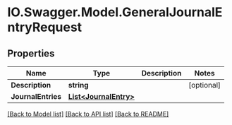 # IO.Swagger.Model.GeneralJournalEntryRequest

## Properties

Name | Type | Description | Notes
------------ | ------------- | ------------- | -------------
**Description** | **string** |  | [optional]
**JournalEntries** | [**List&lt;JournalEntry&gt;**](JournalEntry.md) |  |

[[Back to Model list]](../README.md#documentation-for-models) [[Back to API list]](../README.md#documentation-for-api-endpoints) [[Back to README]](../README.md)

